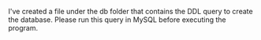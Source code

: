 I've created a file under the db folder that contains the DDL query to create the database. Please run this query in MySQL before executing the program.
